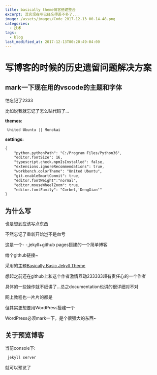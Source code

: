 ```yaml
---
title: basically theme博客搭建整合
excerpt: 其实现在写已经忘得差不多了...
image: /assets/images/Code_2017-12-13_00-14-48.png
categories:
  - 技术
tags:
  - blog
last_modified_at: 2017-12-13T00:20:49-04:00
---
```

# 写博客的时候的历史遗留问题解决方案

## mark一下现在用的vscode的主题和字体

怕忘记了2333

比如说我就忘记了怎么贴代码了...

**themes:**

```html
 United Ubuntu || Monokai
```

**settings:**

```html
{
    "python.pythonPath": "C:/Program Files/Python36",
    "editor.fontSize": 16,
    "typescript.check.npmIsInstalled": false,
    "extensions.ignoreRecommendations": true,
    "workbench.colorTheme": "United Ubuntu",
    "git.enableSmartCommit": true,
    "editor.fontWeight":"normal",
    "editor.mouseWheelZoom": true,
    "editor.fontFamily": "Corbel,'DengXian'"
}
```

## 为什么写

也是想到应该写点东西

不然忘记了重新开始岂不是血亏

这是一个- -,jekyll+github pages搭建的一个简单博客

给个github链接~

采用的主题[Basically Basic Jekyll Theme](https://github.com/mmistakes/jekyll-theme-basically-basic)

想起之前还在github上和这个作者激情互动233333超有责任心的一个作者

具体的一些操作就不细讲了...总之documentation也讲的很详细对不对

网上教程也一片片的都是

但其实更想要用WordPress搭建一个

WordPress必须mark一下，是个很强大的东西~

## 关于预览博客

当前console下:

```ruby
 jekyll server
```

就可以预览了
